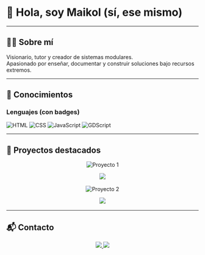 # 👋 Hola, soy Maikol (sí, ese mismo)

<!-- Banner -->
<p align="center" style="width: 100%;>
  <img src="https://github.com/mcapoterovaina-tech/mcapoterovaina-tech/blob/main/IMG/Bienvenido.png?raw=true" alt="Banner" />
</p>

---

## 🧑‍💻 Sobre mí
Visionario, tutor y creador de sistemas modulares.  
Apasionado por enseñar, documentar y construir soluciones bajo recursos extremos.

---

## 🚀 Conocimientos

### Lenguajes (con badges)

![HTML](https://img.shields.io/badge/HTML-100%25-orange?style=for-the-badge&logo=html5&logoColor=white)
![CSS](https://img.shields.io/badge/CSS-80%25-blue?style=for-the-badge&logo=css3&logoColor=white)
![JavaScript](https://img.shields.io/badge/JavaScript-30%25-yellow?style=for-the-badge&logo=javascript&logoColor=black)
![GDScript](https://img.shields.io/badge/GDScript-60%25-purple?style=for-the-badge&logo=godot-engine&logoColor=white)

---

## 📂 Proyectos destacados

<!-- Proyecto 1 -->
<p align="center">
  <img src="https://via.placeholder.com/800x400.png?text=Proyecto+1" alt="Proyecto 1" />
</p>
<p align="center">
  <a href="https://github.com/tuusuario/proyecto1">
    <img src="https://img.shields.io/badge/Ver%20Repositorio-181717?style=for-the-badge&logo=github&logoColor=white" />
  </a>
</p>

<!-- Proyecto 2 -->
<p align="center">
  <img src="https://via.placeholder.com/800x400.png?text=Proyecto+2" alt="Proyecto 2" />
</p>
<p align="center">
  <a href="https://github.com/tuusuario/proyecto2">
    <img src="https://img.shields.io/badge/Ver%20Repositorio-181717?style=for-the-badge&logo=github&logoColor=white" />
  </a>
</p>

---

## 📬 Contacto

<p align="center">
  <a href="mailto:tuemail@gmail.com">
    <img src="https://img.shields.io/badge/Gmail-D14836?style=for-the-badge&logo=gmail&logoColor=white" />
  </a>
  <a href="https://facebook.com/tuusuario">
    <img src="https://img.shields.io/badge/Facebook-1877F2?style=for-the-badge&logo=facebook&logoColor=white" />
  </a>
</p>

